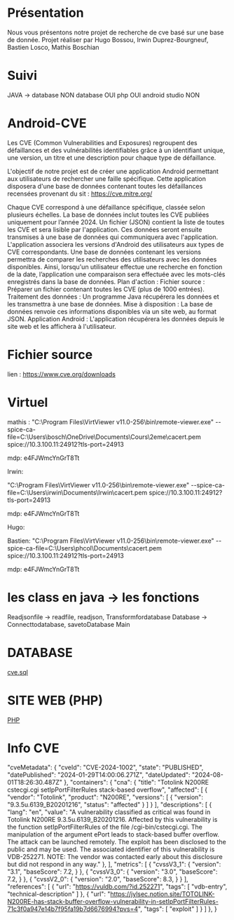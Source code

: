 # Présentation

Nous vous présentons notre projet de recherche de cve basé sur une base de donnée. Projet réaliser par Hugo Bossou, Irwin Duprez-Bourgneuf, Bastien Losco, Mathis Boschian

# Suivi

JAVA -> database NON
database OUI
php OUI
android studio NON

# Android-CVE

Les CVE (Common Vulnerabilities and Exposures) regroupent des défaillances et des vulnérabilités identifiables grâce à un identifiant unique, une version, un titre et une description pour chaque type de défaillance. 

L'objectif de notre projet est de créer une application Android permettant aux utilisateurs de rechercher une faille spécifique. Cette application disposera d'une base de données contenant toutes les défaillances recensées provenant du sit : https://cve.mitre.org/

Chaque CVE correspond à une défaillance spécifique, classée selon plusieurs échelles. La base de données inclut toutes les CVE publiées uniquement pour l’année 2024.
Un fichier (JSON) contient la liste de toutes les CVE et sera lisible par l'application.  Ces données seront ensuite transmises à une base de données qui communiquera avec l'application.
L'application associera les versions d'Android des utilisateurs aux types de CVE correspondants. Une base de données contenant les versions permettra de comparer les recherches des utilisateurs avec les données disponibles. Ainsi, lorsqu'un utilisateur effectue une recherche en fonction de  la date, l’application une comparaison sera effectuée avec les mots-clés enregistrés dans la base de données.
Plan d'action :
Fichier source : Préparer un fichier contenant toutes les CVE (plus de 1000 entrées).
Traitement des données : Un programme Java récupérera les données et les transmettra à une base de données.
Mise à disposition : La base de données renvoie ces informations disponibles via un site web, au format JSON.
Application Android : L'application récupérera les données depuis le site web et les affichera à l'utilisateur.

# Fichier source
lien : https://www.cve.org/downloads

# Virtuel

mathis :
"C:\Program Files\VirtViewer v11.0-256\bin\remote-viewer.exe" --spice-ca-file=C:\Users\bosch\OneDrive\Documents\Cours\2eme\cacert.pem spice://10.3.100.11:24912?tls-port=24913

mdp: e4FJWmcYnGrT8Tt

Irwin:

"C:\Program Files\VirtViewer v11.0-256\bin\remote-viewer.exe" --spice-ca-file=C:\Users\irwin\Documents\Irwin\cacert.pem spice://10.3.100.11:24912?tls-port=24913

mdp: e4FJWmcYnGrT8Tt

Hugo:


Bastien:
"C:\Program Files\VirtViewer v11.0-256\bin\remote-viewer.exe" --spice-ca-file=C:\Users\phcol\Documents\cacert.pem spice://10.3.100.11:24912?tls-port=24913

mdp: e4FJWmcYnGrT8Tt

# les class en java -> les fonctions

Readjsonfile -> readfile, readjson, Transformfordatabase
Database -> Connecttodatabase, savetoDatabase
Main 

# DATABASE

[cve.sql](./cve.sql)

# SITE WEB (PHP)

[PHP](./php)

# Info CVE
"cveMetadata": {
    "cveId": "CVE-2024-1002",
        "state": "PUBLISHED",
        "datePublished": "2024-01-29T14:00:06.271Z",
        "dateUpdated": "2024-08-01T18:26:30.487Z"
    },
    "containers": {
        "cna": {
            "title": "Totolink N200RE cstecgi.cgi setIpPortFilterRules stack-based overflow",
            "affected": [
                {
                    "vendor": "Totolink",
                    "product": "N200RE",
                    "versions": [
                        {
                            "version": "9.3.5u.6139_B20201216",
                            "status": "affected"
                        }
                    ]
                }
            ],
            "descriptions": [
                {
                    "lang": "en",
                    "value": "A vulnerability classified as critical was found in Totolink N200RE 9.3.5u.6139_B20201216. Affected by this vulnerability is the function setIpPortFilterRules of the file /cgi-bin/cstecgi.cgi. The manipulation of the argument ePort leads to stack-based buffer overflow. The attack can be launched remotely. The exploit has been disclosed to the public and may be used. The associated identifier of this vulnerability is VDB-252271. NOTE: The vendor was contacted early about this disclosure but did not respond in any way."
                },
            ],
            "metrics": [
                {
                    "cvssV3_1": {
                        "version": "3.1",
                        "baseScore": 7.2,
                    }
                },
                {
                    "cvssV3_0": {
                        "version": "3.0",
                        "baseScore": 7.2,
                    }
                },
                {
                    "cvssV2_0": {
                        "version": "2.0",
                        "baseScore": 8.3,
                    }
                }
            ],
            "references": [
                {
                    "url": "https://vuldb.com/?id.252271",
                    "tags": [
                        "vdb-entry",
                        "technical-description"
                    ]
                },
                {
                    "url": "https://jylsec.notion.site/TOTOLINK-N200RE-has-stack-buffer-overflow-vulnerability-in-setIpPortFilterRules-71c3f0a947e14b7f95fa19b7d6676994?pvs=4",
                    "tags": [
                        "exploit"
                    ]
                }
            ]
        },
    }
